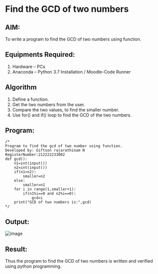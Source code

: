 # Find the GCD of two numbers

## AIM:
To write a program to find the GCD of two numbers using function.

## Equipments Required:
1. Hardware – PCs
2. Anaconda – Python 3.7 Installation / Moodle-Code Runner

## Algorithm
1. Define a function.
2. Get the two numbers from the user.
3. Compare the two values, to find the smaller number.
4. Use for() and if() loop to find the GCD of the two numbers.

## Program:
```
/*
Program to find the gcd of two number using function.
Developed by: Giftson rajarathinam N
RegisterNumber:212222233002
def gcd():
    n1=int(input())
    n2=int(input())
    if(n1>n2):
        smaller=n2
    else:
        smaller=n1
    for i in range(1,smaller+1):
        if(n1%i==0 and n2%i==0):
            gcd=i
    print("GCD of two numbers is:",gcd)  
*/
```

## Output:
![image](https://github.com/gifty003/GCD-of-two-numbers/assets/145822352/03e8c40e-8a91-4b5a-ba8c-90ef82b3084c)



## Result:
Thus the program to find the GCD of two numbers is written and verified using python programming.
